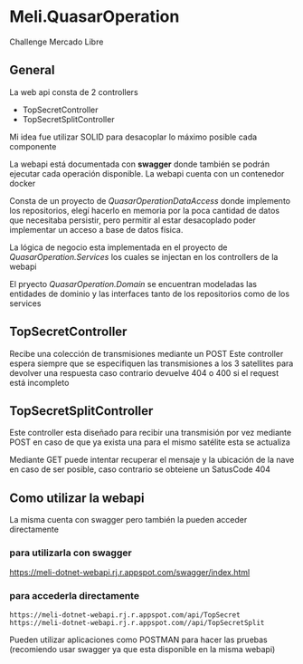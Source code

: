 # Meli.QuasarOperation

Challenge Mercado Libre

## General

La web api consta de 2 controllers

 * TopSecretController       
 * TopSecretSplitController

Mi idea fue utilizar SOLID para desacoplar lo máximo posible cada componente

La webapi está documentada con **swagger** donde también se podrán ejecutar cada operación disponible.
La webapi cuenta con un contenedor docker 

Consta de un proyecto de _QuasarOperationDataAccess_ donde implemento los repositorios, elegí hacerlo en memoria por la poca cantidad de datos que 
necesitaba persistir, pero permitir al estar desacoplado poder implementar un acceso a base de datos física.

La lógica de negocio esta implementada en el proyecto de _QuasarOperation.Services_ los cuales se injectan en los controllers de la webapi

El pryecto _QuasarOperation.Domain_ se encuentran modeladas las entidades de dominio y las interfaces tanto de los repositorios como de los services



## TopSecretController       
 Recibe una colección de transmisiones mediante un POST
 Este controller espera siempre que se especifiquen las transmisiones a los 3 satellites para devolver una respuesta
 caso contrario devuelve 404  o 400 si el request está incompleto
 

## TopSecretSplitController
 Este controller esta diseñado para recibir una transmisión por vez mediante POST
 en caso de que ya exista una para el mismo satélite esta se actualiza
 
 Mediante GET puede intentar recuperar el mensaje y la ubicación de la nave en caso de ser posible, caso contrario se obteiene un SatusCode 404 
 
 
## Como utilizar la webapi

La misma cuenta con swagger  pero también la pueden acceder directamente

 ### para utilizarla con swagger
  https://meli-dotnet-webapi.rj.r.appspot.com/swagger/index.html 
  
 ### para accederla directamente
    https://meli-dotnet-webapi.rj.r.appspot.com/api/TopSecret
    https://meli-dotnet-webapi.rj.r.appspot.com//api/TopSecretSplit
  
  Pueden utilizar aplicaciones como POSTMAN para hacer las pruebas (recomiendo usar swagger ya que esta disponible en la misma webapi)
  